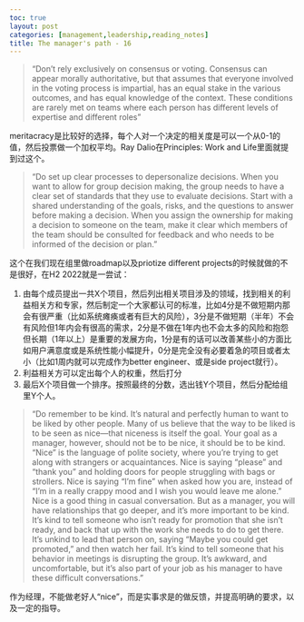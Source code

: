 ```yaml
---
toc: true
layout: post
categories: [management,leadership,reading_notes]
title: The manager's path - 16
---
```

> “Don’t rely exclusively on consensus or voting. Consensus can appear morally authoritative, but that assumes that everyone involved in the voting process is impartial, has an equal stake in the various outcomes, and has equal knowledge of the context. These conditions are rarely met on teams where each person has different levels of expertise and different roles”

meritacracy是比较好的选择，每个人对一个决定的相关度是可以一个从0-1的值，然后投票做一个加权平均。Ray Dalio在Principles: Work and Life里面就提到过这个。

> “Do set up clear processes to depersonalize decisions. When you want to allow for group decision making, the group needs to have a clear set of standards that they use to evaluate decisions. Start with a shared understanding of the goals, risks, and the questions to answer before making a decision. When you assign the ownership for making a decision to someone on the team, make it clear which members of the team should be consulted for feedback and who needs to be informed of the decision or plan.”

这个在我们现在组里做roadmap以及priotize different projects的时候就做的不是很好，在H2 2022就是一尝试：
1. 由每个成员提出一共X个项目，然后列出相关项目涉及的领域，找到相关的利益相关方和专家，然后制定一个大家都认可的标准，比如4分是不做短期内那会有很严重（比如系统瘫痪或者有巨大的风险），3分是不做短期（半年）不会有风险但1年内会有很高的需求，2分是不做在1年内也不会太多的风险和抱怨但长期（1年以上）是重要的发展方向，1分是有的话可以改善某些小的方面比如用户满意度或是系统性能小幅提升，0分是完全没有必要着急的项目或者太小（比如1周内就可以完成作为better engineer、或是side project就行）。
2. 利益相关方可以定出每个人的权重，然后打分
3. 最后X个项目做一个排序。按照最终的分数，选出钱Y个项目，然后分配给组里Y个人。

> “Do remember to be kind. It’s natural and perfectly human to want to be liked by other people. Many of us believe that the way to be liked is to be seen as nice—that niceness is itself the goal. Your goal as a manager, however, should not be to be nice, it should be to be kind. “Nice” is the language of polite society, where you’re trying to get along with strangers or acquaintances. Nice is saying “please” and “thank you” and holding doors for people struggling with bags or strollers. Nice is saying “I’m fine” when asked how you are, instead of “I’m in a really crappy mood and I wish you would leave me alone.” Nice is a good thing in casual conversation. But as a manager, you will have relationships that go deeper, and it’s more important to be kind. It’s kind to tell someone who isn’t ready for promotion that she isn’t ready, and back that up with the work she needs to do to get there. It’s unkind to lead that person on, saying “Maybe you could get promoted,” and then watch her fail. It’s kind to tell someone that his behavior in meetings is disrupting the group. It’s awkward, and uncomfortable, but it’s also part of your job as his manager to have these difficult conversations.”

作为经理，不能做老好人“nice”，而是实事求是的做反馈，并提高明确的要求，以及一定的指导。
